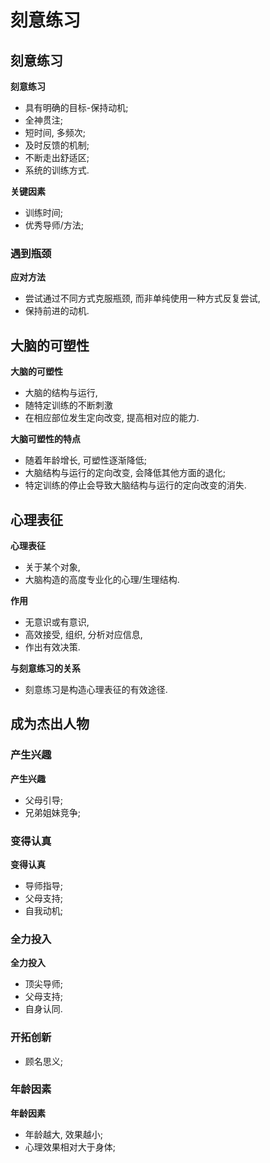# 刻意练习

## 刻意练习

**刻意练习**

- 具有明确的目标-保持动机;
- 全神贯注;
- 短时间, 多频次;
- 及时反馈的机制;
- 不断走出舒适区;
- 系统的训练方式.

**关键因素**

- 训练时间;
- 优秀导师/方法;

### 遇到瓶颈

**应对方法**

- 尝试通过不同方式克服瓶颈, 而非单纯使用一种方式反复尝试,
- 保持前进的动机.

## 大脑的可塑性

**大脑的可塑性**

- 大脑的结构与运行,
- 随特定训练的不断刺激
- 在相应部位发生定向改变, 提高相对应的能力.

**大脑可塑性的特点**

- 随着年龄增长, 可塑性逐渐降低;
- 大脑结构与运行的定向改变, 会降低其他方面的退化;
- 特定训练的停止会导致大脑结构与运行的定向改变的消失.

## 心理表征

**心理表征**

- 关于某个对象,
- 大脑构造的高度专业化的心理/生理结构.

**作用**

- 无意识或有意识,
- 高效接受, 组织, 分析对应信息,
- 作出有效决策.

**与刻意练习的关系**

- 刻意练习是构造心理表征的有效途径.

## 成为杰出人物

### 产生兴趣

**产生兴趣**

- 父母引导;
- 兄弟姐妹竞争;

### 变得认真

**变得认真**

- 导师指导;
- 父母支持;
- 自我动机;

### 全力投入

**全力投入**

- 顶尖导师;
- 父母支持;
- 自身认同.

### 开拓创新

- 顾名思义;

### 年龄因素

**年龄因素**

- 年龄越大, 效果越小;
- 心理效果相对大于身体;
